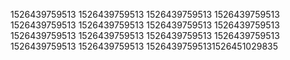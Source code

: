 1526439759513
1526439759513
1526439759513
1526439759513
1526439759513
1526439759513
1526439759513
1526439759513
1526439759513
1526439759513
1526439759513
1526439759513
1526439759513
1526439759513
15264397595131526451029835